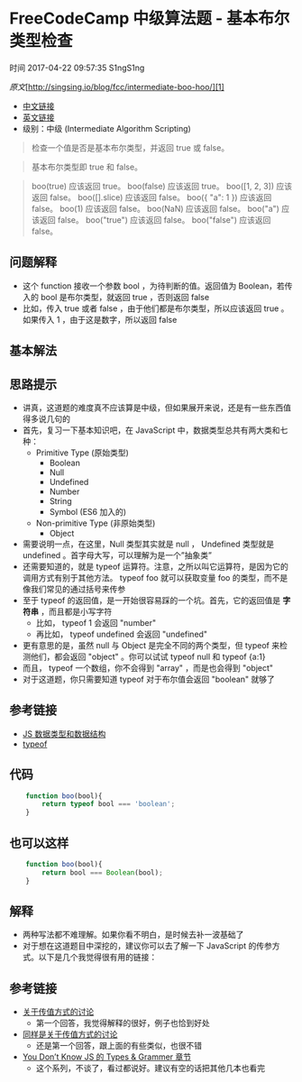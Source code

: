 # FreeCodeCamp 中级算法题 - 基本布尔类型检查

 时间 2017-04-22 09:57:35  S1ngS1ng

_原文_[http://singsing.io/blog/fcc/intermediate-boo-hoo/][1]


* [中文链接][4]
* [英文链接][5]
* 级别：中级 (Intermediate Algorithm Scripting)

> 检查一个值是否是基本布尔类型，并返回 true 或 false。

> 基本布尔类型即 true 和 false。

> boo(true) 应该返回 true。
> boo(false) 应该返回 true。
> boo([1, 2, 3]) 应该返回 false。
> boo([].slice) 应该返回 false。
> boo({ "a": 1 }) 应该返回 false。
> boo(1) 应该返回 false。
> boo(NaN) 应该返回 false。
> boo("a") 应该返回 false。
> boo("true") 应该返回 false。
> boo("false") 应该返回 false。


## 问题解释 

* 这个 function 接收一个参数 bool ，为待判断的值。返回值为 Boolean，若传入的 bool 是布尔类型，就返回 true ，否则返回 false
* 比如，传入 true 或者 false ，由于他们都是布尔类型，所以应该返回 true 。如果传入 1 ，由于这是数字，所以返回 false

## 基本解法 

## 思路提示 

* 讲真，这道题的难度真不应该算是中级，但如果展开来说，还是有一些东西值得多说几句的
* 首先，复习一下基本知识吧，在 JavaScript 中，数据类型总共有两大类和七种： 
  * Primitive Type (原始类型) 
    * Boolean
    * Null
    * Undefined
    * Number
    * String
    * Symbol (ES6 加入的)
  * Non-primitive Type (非原始类型) 
    * Object
* 需要说明一点，在这里，Null 类型其实就是 null ， Undefined 类型就是 undefined 。首字母大写，可以理解为是一个”抽象类”
* 还需要知道的，就是 typeof 运算符。注意，之所以叫它运算符，是因为它的调用方式有别于其他方法。 typeof foo 就可以获取变量 foo 的类型，而不是像我们常见的通过括号来传参
* 至于 typeof 的返回值，是一开始很容易踩的一个坑。首先，它的返回值是 **字符串** ，而且都是小写字符 
  * 比如， typeof 1 会返回 "number"
  * 再比如， typeof undefined 会返回 "undefined"
* 更有意思的是，虽然 null 与 Object 是完全不同的两个类型，但 typeof 来检测他们，都会返回 "object" 。你可以试试 typeof null 和 typeof {a:1}
* 而且， typeof 一个数组，你不会得到 "array" ，而是也会得到 "object"
* 对于这道题，你只需要知道 typeof 对于布尔值会返回 "boolean" 就够了

## 参考链接 

* [JS 数据类型和数据结构][6]
* [typeof][7]

## 代码 
```js
    function boo(bool){
        return typeof bool === 'boolean';
    }
```

## 也可以这样 
```js
    function boo(bool){
        return bool === Boolean(bool);
    }
```

## 解释 

* 两种写法都不难理解。如果你看不明白，是时候去补一波基础了
* 对于想在这道题目中深挖的，建议你可以去了解一下 JavaScript 的传参方式。以下是几个我觉得很有用的链接：

## 参考链接 

* [关于传值方式的讨论][8]
  * 第一个回答，我觉得解释的很好，例子也恰到好处
* [同样是关于传值方式的讨论][9]
  * 还是第一个回答，跟上面的有些类似，也很不错
* [You Don’t Know JS 的 Types & Grammer 章节][10]
  * 这个系列，不谈了，看过都说好。建议有空的话把其他几本也看完


[1]: http://singsing.io/blog/fcc/intermediate-boo-hoo/?utm_source=tuicool&utm_medium=referral
[4]: https://www.freecodecamp.cn/challenges/boo-hoo
[5]: https://www.freecodecamp.com/challenges/boo-hoo
[6]: https://developer.mozilla.org/zh-CN/docs/Web/JavaScript/Data_structures
[7]: https://developer.mozilla.org/zh-CN/docs/Web/JavaScript/Reference/Operators/typeof
[8]: http://stackoverflow.com/questions/518000/is-javascript-a-pass-by-reference-or-pass-by-value-language
[9]: http://stackoverflow.com/questions/6605640/javascript-by-reference-vs-by-value
[10]: https://github.com/getify/You-Dont-Know-JS/tree/master/types%20%26%20grammar